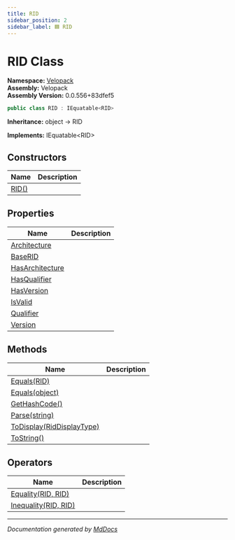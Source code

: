 ```yaml
---
title: RID
sidebar_position: 2
sidebar_label: 🟦 RID
---
```

<!--  
  <auto-generated>   
    The contents of this file were generated by a tool.  
    Changes to this file may be list if the file is regenerated  
  </auto-generated>   
-->

# RID Class

**Namespace:** [Velopack](../index.md)  
**Assembly:** Velopack  
**Assembly Version:** 0.0.556+83dfef5

```csharp
public class RID : IEquatable<RID>
```

**Inheritance:** object → RID

**Implements:** IEquatable\<RID\>

## Constructors

| Name                           | Description |
| ------------------------------ | ----------- |
| [RID()](constructors/index.md) |             |

## Properties

| Name                                             | Description |
| ------------------------------------------------ | ----------- |
| [Architecture](properties/Architecture.md)       |             |
| [BaseRID](properties/BaseRID.md)                 |             |
| [HasArchitecture](properties/HasArchitecture.md) |             |
| [HasQualifier](properties/HasQualifier.md)       |             |
| [HasVersion](properties/HasVersion.md)           |             |
| [IsValid](properties/IsValid.md)                 |             |
| [Qualifier](properties/Qualifier.md)             |             |
| [Version](properties/Version.md)                 |             |

## Methods

| Name                                              | Description |
| ------------------------------------------------- | ----------- |
| [Equals(RID)](methods/Equals.md#equalsrid)        |             |
| [Equals(object)](methods/Equals.md#equalsobject)  |             |
| [GetHashCode()](methods/GetHashCode.md)           |             |
| [Parse(string)](methods/Parse.md)                 |             |
| [ToDisplay(RidDisplayType)](methods/ToDisplay.md) |             |
| [ToString()](methods/ToString.md)                 |             |

## Operators

| Name                                            | Description |
| ----------------------------------------------- | ----------- |
| [Equality(RID, RID)](operators/Equality.md)     |             |
| [Inequality(RID, RID)](operators/Inequality.md) |             |

___

*Documentation generated by [MdDocs](https://github.com/ap0llo/mddocs)*

